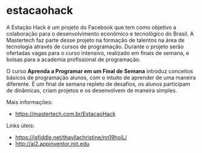 # estacaohack
A Estação Hack é um projeto do Facebook que tem como objetivo a colaboração para o desenvolvimento econômico e tecnológico do Brasil. 
A Mastertech faz parte desse projeto na formação de talentos na área de tecnologia através de cursos de programação. 
Durante o projeto serão ofertadas vagas para o curso intensivo, realizado em finais de semana, e bolsas para a academia profissional de programação.

O curso <b>Aprenda a Programar em um Final de Semana</b> introduz conceitos básicos de programação alunos, com o intuito de aprender de uma maneira diferente. 
É um final de semana repleto de desafios, os alunos participam de dinâmicas, criam projetos e os desenvolvem de maneira simples. 

Mais informações:
- https://mastertech.com.br/EstacaoHack

Links úteis: 
- https://jsfiddle.net/thayllachristine/nn19hojL/
- http://ai2.appinventor.mit.edu
